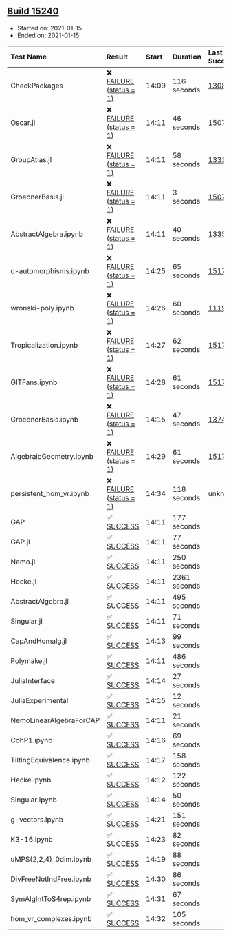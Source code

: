 ## [Build 15240](https://oscarci.mathematik.uni-kl.de/job/oscar/15240/)

* Started on: 2021-01-15
* Ended on: 2021-01-15

| Test Name    | Result | Start | Duration | Last Success | First Failure |
|:-------------|:-------|:------|:---------|:-------------|:--------------|
| CheckPackages | ❌ [FAILURE (status = 1)](https://oscarci.mathematik.uni-kl.de/job/oscar/15240/artifact/logs/build-15240/CheckPackages.log) | 14:09 | 116 seconds | [13085](https://oscarci.mathematik.uni-kl.de/job/oscar/13085/) | [13086](https://oscarci.mathematik.uni-kl.de/job/oscar/13086/) |
| Oscar.jl | ❌ [FAILURE (status = 1)](https://oscarci.mathematik.uni-kl.de/job/oscar/15240/artifact/logs/build-15240/Oscar.jl.log) | 14:11 | 46 seconds | [15079](https://oscarci.mathematik.uni-kl.de/job/oscar/15079/) | [15080](https://oscarci.mathematik.uni-kl.de/job/oscar/15080/) |
| GroupAtlas.jl | ❌ [FAILURE (status = 1)](https://oscarci.mathematik.uni-kl.de/job/oscar/15240/artifact/logs/build-15240/GroupAtlas.jl.log) | 14:11 | 58 seconds | [13311](https://oscarci.mathematik.uni-kl.de/job/oscar/13311/) | [13312](https://oscarci.mathematik.uni-kl.de/job/oscar/13312/) |
| GroebnerBasis.jl | ❌ [FAILURE (status = 1)](https://oscarci.mathematik.uni-kl.de/job/oscar/15240/artifact/logs/build-15240/GroebnerBasis.jl.log) | 14:11 | 3 seconds | [15079](https://oscarci.mathematik.uni-kl.de/job/oscar/15079/) | [15080](https://oscarci.mathematik.uni-kl.de/job/oscar/15080/) |
| AbstractAlgebra.ipynb | ❌ [FAILURE (status = 1)](https://oscarci.mathematik.uni-kl.de/job/oscar/15240/artifact/logs/build-15240/AbstractAlgebra.ipynb.log) | 14:11 | 40 seconds | [13355](https://oscarci.mathematik.uni-kl.de/job/oscar/13355/) | [13356](https://oscarci.mathematik.uni-kl.de/job/oscar/13356/) |
| c-automorphisms.ipynb | ❌ [FAILURE (status = 1)](https://oscarci.mathematik.uni-kl.de/job/oscar/15240/artifact/logs/build-15240/c-automorphisms.ipynb.log) | 14:25 | 65 seconds | [15177](https://oscarci.mathematik.uni-kl.de/job/oscar/15177/) | [15180](https://oscarci.mathematik.uni-kl.de/job/oscar/15180/) |
| wronski-poly.ipynb | ❌ [FAILURE (status = 1)](https://oscarci.mathematik.uni-kl.de/job/oscar/15240/artifact/logs/build-15240/wronski-poly.ipynb.log) | 14:26 | 60 seconds | [11192](https://oscarci.mathematik.uni-kl.de/job/oscar/11192/) | [11193](https://oscarci.mathematik.uni-kl.de/job/oscar/11193/) |
| Tropicalization.ipynb | ❌ [FAILURE (status = 1)](https://oscarci.mathematik.uni-kl.de/job/oscar/15240/artifact/logs/build-15240/Tropicalization.ipynb.log) | 14:27 | 62 seconds | [15176](https://oscarci.mathematik.uni-kl.de/job/oscar/15176/) | [15177](https://oscarci.mathematik.uni-kl.de/job/oscar/15177/) |
| GITFans.ipynb | ❌ [FAILURE (status = 1)](https://oscarci.mathematik.uni-kl.de/job/oscar/15240/artifact/logs/build-15240/GITFans.ipynb.log) | 14:28 | 61 seconds | [15177](https://oscarci.mathematik.uni-kl.de/job/oscar/15177/) | [15180](https://oscarci.mathematik.uni-kl.de/job/oscar/15180/) |
| GroebnerBasis.ipynb | ❌ [FAILURE (status = 1)](https://oscarci.mathematik.uni-kl.de/job/oscar/15240/artifact/logs/build-15240/GroebnerBasis.ipynb.log) | 14:15 | 47 seconds | [13748](https://oscarci.mathematik.uni-kl.de/job/oscar/13748/) | [13749](https://oscarci.mathematik.uni-kl.de/job/oscar/13749/) |
| AlgebraicGeometry.ipynb | ❌ [FAILURE (status = 1)](https://oscarci.mathematik.uni-kl.de/job/oscar/15240/artifact/logs/build-15240/AlgebraicGeometry.ipynb.log) | 14:29 | 61 seconds | [15177](https://oscarci.mathematik.uni-kl.de/job/oscar/15177/) | [15180](https://oscarci.mathematik.uni-kl.de/job/oscar/15180/) |
| persistent_hom_vr.ipynb | ❌ [FAILURE (status = 1)](https://oscarci.mathematik.uni-kl.de/job/oscar/15240/artifact/logs/build-15240/persistent_hom_vr.ipynb.log) | 14:34 | 118 seconds | unknown | unknown |
| GAP | ✅ [SUCCESS](https://oscarci.mathematik.uni-kl.de/job/oscar/15240/artifact/logs/build-15240/GAP.log) | 14:11 | 177 seconds |  |  |
| GAP.jl | ✅ [SUCCESS](https://oscarci.mathematik.uni-kl.de/job/oscar/15240/artifact/logs/build-15240/GAP.jl.log) | 14:11 | 77 seconds |  |  |
| Nemo.jl | ✅ [SUCCESS](https://oscarci.mathematik.uni-kl.de/job/oscar/15240/artifact/logs/build-15240/Nemo.jl.log) | 14:11 | 250 seconds |  |  |
| Hecke.jl | ✅ [SUCCESS](https://oscarci.mathematik.uni-kl.de/job/oscar/15240/artifact/logs/build-15240/Hecke.jl.log) | 14:11 | 2361 seconds |  |  |
| AbstractAlgebra.jl | ✅ [SUCCESS](https://oscarci.mathematik.uni-kl.de/job/oscar/15240/artifact/logs/build-15240/AbstractAlgebra.jl.log) | 14:11 | 495 seconds |  |  |
| Singular.jl | ✅ [SUCCESS](https://oscarci.mathematik.uni-kl.de/job/oscar/15240/artifact/logs/build-15240/Singular.jl.log) | 14:11 | 71 seconds |  |  |
| CapAndHomalg.jl | ✅ [SUCCESS](https://oscarci.mathematik.uni-kl.de/job/oscar/15240/artifact/logs/build-15240/CapAndHomalg.jl.log) | 14:13 | 99 seconds |  |  |
| Polymake.jl | ✅ [SUCCESS](https://oscarci.mathematik.uni-kl.de/job/oscar/15240/artifact/logs/build-15240/Polymake.jl.log) | 14:11 | 486 seconds |  |  |
| JuliaInterface | ✅ [SUCCESS](https://oscarci.mathematik.uni-kl.de/job/oscar/15240/artifact/logs/build-15240/JuliaInterface.log) | 14:14 | 27 seconds |  |  |
| JuliaExperimental | ✅ [SUCCESS](https://oscarci.mathematik.uni-kl.de/job/oscar/15240/artifact/logs/build-15240/JuliaExperimental.log) | 14:15 | 12 seconds |  |  |
| NemoLinearAlgebraForCAP | ✅ [SUCCESS](https://oscarci.mathematik.uni-kl.de/job/oscar/15240/artifact/logs/build-15240/NemoLinearAlgebraForCAP.log) | 14:11 | 21 seconds |  |  |
| CohP1.ipynb | ✅ [SUCCESS](https://oscarci.mathematik.uni-kl.de/job/oscar/15240/artifact/logs/build-15240/CohP1.ipynb.log) | 14:16 | 69 seconds |  |  |
| TiltingEquivalence.ipynb | ✅ [SUCCESS](https://oscarci.mathematik.uni-kl.de/job/oscar/15240/artifact/logs/build-15240/TiltingEquivalence.ipynb.log) | 14:17 | 158 seconds |  |  |
| Hecke.ipynb | ✅ [SUCCESS](https://oscarci.mathematik.uni-kl.de/job/oscar/15240/artifact/logs/build-15240/Hecke.ipynb.log) | 14:12 | 122 seconds |  |  |
| Singular.ipynb | ✅ [SUCCESS](https://oscarci.mathematik.uni-kl.de/job/oscar/15240/artifact/logs/build-15240/Singular.ipynb.log) | 14:14 | 50 seconds |  |  |
| g-vectors.ipynb | ✅ [SUCCESS](https://oscarci.mathematik.uni-kl.de/job/oscar/15240/artifact/logs/build-15240/g-vectors.ipynb.log) | 14:21 | 151 seconds |  |  |
| K3-16.ipynb | ✅ [SUCCESS](https://oscarci.mathematik.uni-kl.de/job/oscar/15240/artifact/logs/build-15240/K3-16.ipynb.log) | 14:23 | 82 seconds |  |  |
| uMPS(2,2,4)_0dim.ipynb | ✅ [SUCCESS](https://oscarci.mathematik.uni-kl.de/job/oscar/15240/artifact/logs/build-15240/uMPS-2-2-4-_0dim.ipynb.log) | 14:19 | 88 seconds |  |  |
| DivFreeNotIndFree.ipynb | ✅ [SUCCESS](https://oscarci.mathematik.uni-kl.de/job/oscar/15240/artifact/logs/build-15240/DivFreeNotIndFree.ipynb.log) | 14:30 | 86 seconds |  |  |
| SymAlgIntToS4rep.ipynb | ✅ [SUCCESS](https://oscarci.mathematik.uni-kl.de/job/oscar/15240/artifact/logs/build-15240/SymAlgIntToS4rep.ipynb.log) | 14:31 | 67 seconds |  |  |
| hom_vr_complexes.ipynb | ✅ [SUCCESS](https://oscarci.mathematik.uni-kl.de/job/oscar/15240/artifact/logs/build-15240/hom_vr_complexes.ipynb.log) | 14:32 | 105 seconds |  |  |
